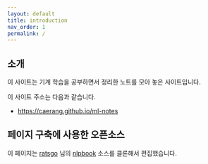 ```yaml
---
layout: default
title: introduction
nav_order: 1
permalink: /
---
```


## 소개

이 사이트는 기계 학습을 공부하면서 정리한 노트를 모아 놓은 사이트입니다.

이 사이트 주소는 다음과 같습니다.

- https://caerang.github.io/ml-notes


## 페이지 구축에 사용한 오픈소스

이 페이지는 [ratsgo](https://github.com/ratsgo) 님의 [nlpbook](https://github.com/ratsgo/nlpbook) 소스를 클론해서 편집했습니다.
